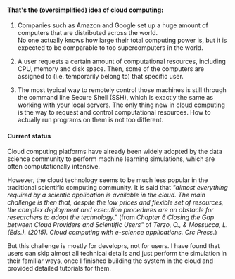 #### That's the (oversimplified) idea of cloud computing:

1) Companies such as Amazon and Google set up a huge amount of computers that are distributed across the world. <br/>
No one actually knows how large their total computing power is,
but it is expected to be comparable to top supercomputers in the world.  

2) A user requests a certain amount of computational resources, including CPU, memory and disk space. 
Then, some of the computers are assigned to (i.e. temporarily belong to) that specific user. 

3) The most typical way to remotely control those machines is still through the command line Secure Shell (SSH), 
which is exactly the same as working with your local servers.
The only thing new in cloud computing is the way to request and control computational resources. 
How to actually run programs on them is not too different.

#### Current status

Cloud computing platforms have already been widely adopted by the data science community to perform machine learning simulations, which are often computationally intensive.

However, the cloud technology seems to be much less popular in the traditional scientific computing community. It is said that *"almost everything required by a scientic application is available in the cloud. The main challenge is then that, despite the low prices and flexible set of resources, the complex deployment and execution procedures are an obstacle for researchers to adopt the technology."*  (from *Chapter 6 Closing the Gap between Cloud Providers and Scientific Users"* of *Terzo, O., & Mossucca, L. (Eds.). (2015). Cloud computing with e-science applications. Crc Press.*)

But this challenge is mostly for developrs, not for users. I have found that users can skip almost all technical details and just perform the simulation in their familiar ways, once I finished building the system in the cloud and provided detailed tutorials for them.
